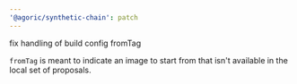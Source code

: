 ```yaml
---
'@agoric/synthetic-chain': patch
---
```


fix handling of build config fromTag

`fromTag` is meant to indicate an image to start from that isn't available in the local set of proposals.
